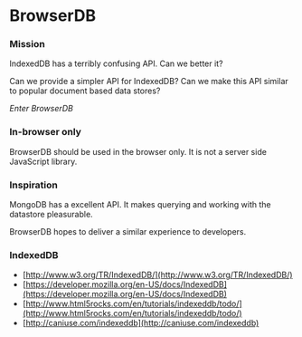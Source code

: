 # BrowserDB

### Mission

IndexedDB has a terribly confusing API.  Can we better it?

Can we provide a simpler API for IndexedDB? Can we make this API similar to popular document based data stores?

*Enter BrowserDB*

### In-browser only

BrowserDB should be used in the browser only. It is not a server side JavaScript library.

### Inspiration

MongoDB has a excellent API. It makes querying and working with the datastore pleasurable.

BrowserDB hopes to deliver a similar experience to developers.

### IndexedDB

* [http://www.w3.org/TR/IndexedDB/](http://www.w3.org/TR/IndexedDB/)
* [https://developer.mozilla.org/en-US/docs/IndexedDB](https://developer.mozilla.org/en-US/docs/IndexedDB)
* [http://www.html5rocks.com/en/tutorials/indexeddb/todo/](http://www.html5rocks.com/en/tutorials/indexeddb/todo/)
* [http://caniuse.com/indexeddb](http://caniuse.com/indexeddb)